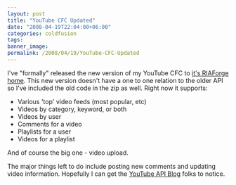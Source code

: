 ```yaml
---
layout: post
title: "YouTube CFC Updated"
date: "2008-04-19T22:04:00+06:00"
categories: coldfusion 
tags: 
banner_image: 
permalink: /2008/04/19/YouTube-CFC-Updated
---
```


I've "formally" released the new version of my YouTube CFC to <a href="http://youtubecfc.riaforge.org">it's RIAForge home</a>. This new version doesn't have a one to one relation to the older API so I've included the old code in the zip as well. Right now it supports:

<ul>
<li>Various 'top' video feeds (most popular, etc)
<li>Videos by category, keyword, or both
<li>Videos by user
<li>Comments for a video
<li>Playlists for a user
<li>Videos for a playlist
</ul>

And of course the big one - video upload.

The major things left to do include posting new comments and updating video information. Hopefully I can get the <a href="http://apiblog.youtube.com/">YouTube API Blog</a> folks to notice.